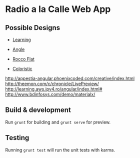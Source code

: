 # Radio a la Calle Web App

## Possible Designs
* [Learning](http://themekit.aws.ipv4.ro/dist/themes/learning/index.html)

* [Angle](http://demo.oxygenna.com/angle-html)

* [Rocco Flat](http://themeforest.net/item/rocco-flat-html-template/full_screen_preview/11789603)

* [Coloristic](http://themeforest.net/item/coloristic-flat-onepage-responsive-template/full_screen_preview/6821097)

http://appestia-angular.phoenixcoded.com/creative/index.html
http://theemon.com/c/chronicle/LivePreview/
http://learning.aws.ipv4.ro/angular/index.html#
http://www.bdinfosys.com/demo/materialx/

## Build & development

Run `grunt` for building and `grunt serve` for preview.

## Testing

Running `grunt test` will run the unit tests with karma.
